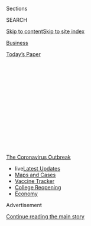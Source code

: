<div id="app">

<div>

<div>

<div>

<div class="NYTAppHideMasthead css-1q2w90k e1suatyy0">

<div class="section css-ui9rw0 e1suatyy2">

<div class="css-eph4ug er09x8g0">

<div class="css-6n7j50">

</div>

<span class="css-1dv1kvn">Sections</span>

<div class="css-10488qs">

<span class="css-1dv1kvn">SEARCH</span>

</div>

[Skip to content](#site-content)[Skip to site
index](#site-index)

</div>

<div id="masthead-section-label" class="css-1wr3we4 eaxe0e00">

[Business](https://www.nytimes3xbfgragh.onion/section/business)

</div>

<div class="css-10698na e1huz5gh0">

</div>

</div>

<div id="masthead-bar-one" class="section hasLinks css-15hmgas e1csuq9d3">

<div class="css-uqyvli e1csuq9d0">

</div>

<div class="css-1uqjmks e1csuq9d1">

</div>

<div class="css-9e9ivx">

[](https://myaccount.nytimes3xbfgragh.onion/auth/login?response_type=cookie&client_id=vi)

</div>

<div class="css-1bvtpon e1csuq9d2">

[Today’s
Paper](https://www.nytimes3xbfgragh.onion/section/todayspaper)

</div>

</div>

</div>

</div>

<div data-aria-hidden="false">

<div id="site-content" data-role="main">

<div>

<div class="css-1aor85t" style="opacity:0.000000001;z-index:-1;visibility:hidden">

<div class="css-1hqnpie">

<div class="css-epjblv">

<span class="css-17xtcya">[Business](/section/business)</span><span class="css-x15j1o">|</span><span class="css-fwqvlz">‘They
Just Dumped Him Like Trash’: Nursing Homes Evict Vulnerable
Residents</span>

</div>

<div class="css-k008qs">

<div class="css-1iwv8en">

<span class="css-18z7m18"></span>

<div>

</div>

</div>

<span class="css-1n6z4y">https://nyti.ms/37ME7g9</span>

<div class="css-1705lsu">

<div class="css-4xjgmj">

<div class="css-4skfbu" data-role="toolbar" data-aria-label="Social Media Share buttons, Save button, and Comments Panel with current comment count" data-testid="share-tools">

  - 
  - 
  - 
  - 
    
    <div class="css-6n7j50">
    
    </div>

  - 

</div>

</div>

</div>

</div>

</div>

</div>

<div id="NYT_TOP_BANNER_REGION" class="css-13pd83m">

<div>

<div id="styln-prism-menu-1592847958612" class="section interactive-content interactive-size-medium css-1edisqu">

<div class="css-17ih8de interactive-body">

<div id="scroll-container" class="css-1gj85ro">

[<span class="styln-title-wrap"><span class="css-1pje3qr">The
Coronavirus</span><span class="css-1pje3qr">
Outbreak</span></span>](https://www.nytimes3xbfgragh.onion/news-event/coronavirus?action=click&pgtype=Article&state=default&region=TOP_BANNER&context=storylines_menu)

  - <span class="css-kqxiym" data-emphasize="true">live</span>[Latest
    Updates](https://www.nytimes3xbfgragh.onion/2020/08/03/world/coronavirus-covid-19.html?action=click&pgtype=Article&state=default&region=TOP_BANNER&context=storylines_menu)
  - [Maps and
    Cases](https://www.nytimes3xbfgragh.onion/interactive/2020/us/coronavirus-us-cases.html?action=click&pgtype=Article&state=default&region=TOP_BANNER&context=storylines_menu)
  - [Vaccine
    Tracker](https://www.nytimes3xbfgragh.onion/interactive/2020/science/coronavirus-vaccine-tracker.html?action=click&pgtype=Article&state=default&region=TOP_BANNER&context=storylines_menu)
  - [College
    Reopening](https://www.nytimes3xbfgragh.onion/2020/08/02/us/covid-college-reopening.html?action=click&pgtype=Article&state=default&region=TOP_BANNER&context=storylines_menu)
  - [Economy](https://www.nytimes3xbfgragh.onion/live/2020/08/03/business/stock-market-today-coronavirus?action=click&pgtype=Article&state=default&region=TOP_BANNER&context=storylines_menu)

</div>

</div>

</div>

</div>

</div>

<div id="top-wrapper" class="css-1sy8kpn">

<div id="top-slug" class="css-l9onyx">

Advertisement

</div>

[Continue reading the main
story](#after-top)

<div class="ad top-wrapper" style="text-align:center;height:100%;display:block;min-height:250px">

<div id="top" class="place-ad" data-position="top" data-size-key="top">

</div>

</div>

<div id="after-top">

</div>

</div>

<div>

<div id="sponsor-wrapper" class="css-1hyfx7x">

<div id="sponsor-slug" class="css-19vbshk">

Supported by

</div>

[Continue reading the main
story](#after-sponsor)

<div id="sponsor" class="ad sponsor-wrapper" style="text-align:center;height:100%;display:block">

</div>

<div id="after-sponsor">

</div>

</div>

<div class="css-186x18t">

</div>

<div class="css-ls6wgr ehdk2mb0">

# ‘They Just Dumped Him Like Trash’: Nursing Homes Evict Vulnerable Residents

</div>

Nursing homes across the country are kicking out old and disabled
residents and sending them to homeless shelters and rundown motels.

<div class="css-79elbk" data-testid="photoviewer-wrapper">

<div class="css-z3e15g" data-testid="photoviewer-wrapper-hidden">

</div>

<div class="css-1a48zt4 ehw59r15" data-testid="photoviewer-children">

![<span class="css-16f3y1r e13ogyst0" data-aria-hidden="true">Lakeview
Terrace, a nursing home in Los Angeles, evicted RC Kendrick, an
88-year-old man with
dementia.</span><span class="css-cnj6d5 e1z0qqy90" itemprop="copyrightHolder"><span class="css-1ly73wi e1tej78p0">Credit...</span><span><span>Andrew
Cullen for The New York
Times</span></span></span>](https://static01.graylady3jvrrxbe.onion/images/2020/06/18/business/00Virus-Evictions-lakeview-01/merlin_173678574_d42ebf58-15fe-4d54-ba06-d55a9b73da76-articleLarge.jpg?quality=75&auto=webp&disable=upscale)

</div>

</div>

<div class="css-18e8msd">

<div class="css-vp77d3 epjyd6m0">

<div class="css-1baulvz">

By [<span class="css-1baulvz" itemprop="name">Jessica
Silver-Greenberg</span>](https://www.nytimes3xbfgragh.onion/by/jessica-silver-greenberg)
and [<span class="css-1baulvz last-byline" itemprop="name">Amy Julia
Harris</span>](https://www.nytimes3xbfgragh.onion/by/amy-julia-harris)

</div>

</div>

  - 
    
    <div class="css-ld3wwf e16638kd2">
    
    Published June 21, 2020Updated July 23,
    2020
    
    </div>

  - 
    
    <div class="css-4xjgmj">
    
    <div class="css-pvvomx" data-role="toolbar" data-aria-label="Social Media Share buttons, Save button, and Comments Panel with current comment count" data-testid="share-tools">
    
      - 
      - 
      - 
      - 
        
        <div class="css-6n7j50">
        
        </div>
    
      - 
    
    </div>
    
    </div>

</div>

</div>

<div class="section meteredContent css-1r7ky0e" name="articleBody" itemprop="articleBody">

<div class="css-1fanzo5 StoryBodyCompanionColumn">

<div class="css-53u6y8">

On a chilly afternoon in April, Los Angeles police found an old,
disoriented man crumpled on a Koreatown sidewalk.

Several days earlier, RC Kendrick, an 88-year-old with dementia, was
living at Lakeview Terrace, a [nursing
home](https://www.nytimes3xbfgragh.onion/2020/07/23/nyregion/nursing-homes-deaths-cuomo.html)
with a history of regulatory problems. His family had placed him there
to make sure he got round-the-clock care after his condition
deteriorated and he began disappearing for days at a time.

But on April 6, the nursing home deposited Mr. Kendrick at an
unregulated boardinghouse — without bothering to inform his family. Less
than 24 hours later, Mr. Kendrick was wandering the city alone.

</div>

</div>

<div class="css-1fanzo5 StoryBodyCompanionColumn">

<div class="css-53u6y8">

According to three Lakeview employees, Mr. Kendrick’s ouster came as the
nursing home was telling staff members to try to clear out
less-profitable residents to make room for a new class of customers who
would generate more revenue: patients with Covid-19.

<div class="css-79elbk" data-testid="photoviewer-wrapper">

<div class="css-z3e15g" data-testid="photoviewer-wrapper-hidden">

</div>

<div class="css-1a48zt4 ehw59r15" data-testid="photoviewer-children">

<div class="css-zgakxe erfvjey0">

<span class="css-1ly73wi e1tej78p0">Image</span>

<div class="css-zjzyr8">

<div data-testid="lazyimage-container" style="height:504.6px">

</div>

</div>

</div>

<span class="css-16f3y1r e13ogyst0" data-aria-hidden="true">A missing
person report for RC Kendrick in January, shortly before his family sent
him to Lakeview
Terrace.</span><span class="css-cnj6d5 e1z0qqy90" itemprop="copyrightHolder"><span class="css-1ly73wi e1tej78p0">Credit...</span><span>Los
Angeles County Sheriff's Department</span></span>

</div>

</div>

More than any other institution in America, nursing homes have come to
symbolize the deadly destruction of the coronavirus crisis. More than
51,000 residents and employees of nursing homes and long-term care
facilities have died, representing more than 40 percent of the total
death toll in the United States.

But even as they have been ravaged, nursing homes have also been
enlisted in the response to the outbreak. They are taking on
coronavirus-stricken patients to ease the burden on overwhelmed
hospitals — and, at times, to bolster their bottom lines.

A Lakeview official said the company’s evictions were appropriate and
weren’t an attempt to free space for Covid-19 patients. But similar
scenes are playing out at nursing homes nationwide. They are kicking out
old and disabled residents — among the people most susceptible to the
coronavirus — and shunting them into homeless shelters, rundown motels
and other unsafe facilities, according to 22 watchdogs in 16 states, as
well as dozens of elder-care lawyers, social workers and former nursing
home executives.

Many of the evictions, known as involuntary discharges, appear to
violate federal rules that require nursing homes to place residents in
safe locations and to provide them with at least 30 days’ notice before
forcing them to leave.

</div>

</div>

<div class="css-1fanzo5 StoryBodyCompanionColumn">

<div class="css-53u6y8">

While the popular conception of nursing homes is of places where elderly
people live, much of their business is caring for patients of all ages
and income levels who are recovering from surgery or acute illnesses
like strokes. Medicare often pays for short-term rehabilitation stints;
Medicaid covers longer-term stays for poor people.

Nursing homes have long had a financial incentive to evict Medicaid
patients in favor of those who pay through private insurance or
Medicare, which reimburses nursing homes at a much higher rate than
Medicaid. More than 10,000 residents and their families complained to
watchdogs about being discharged in 2018, the most recent year for which
data are available.

The pandemic has intensified the situation.

With nursing homes not allowing visitors, there is less outside scrutiny
of their practices. Fifteen state-funded ombudsmen said in interviews
that some homes appear to be taking advantage of that void to evict
vulnerable residents.

</div>

</div>

<div class="css-79elbk" data-testid="photoviewer-wrapper">

<div class="css-z3e15g" data-testid="photoviewer-wrapper-hidden">

</div>

<div class="css-1a48zt4 ehw59r15" data-testid="photoviewer-children">

![<span class="css-16f3y1r e13ogyst0" data-aria-hidden="true">Lakeview
Terrace has a history of illegally ousting
residents.</span><span class="css-cnj6d5 e1z0qqy90" itemprop="copyrightHolder"><span class="css-1ly73wi e1tej78p0">Credit...</span><span>Andrew
Cullen for The New York
Times</span></span>](https://static01.graylady3jvrrxbe.onion/images/2020/06/18/business/00virus-evictions-lakeview-02/merlin_173678664_2a591080-2b55-498f-ad45-3c70a8ac2266-articleLarge.jpg?quality=75&auto=webp&disable=upscale)

</div>

</div>

<div class="css-1fanzo5 StoryBodyCompanionColumn">

<div class="css-53u6y8">

Many nursing homes are struggling in part because one of their most
profitable businesses — post-surgery rehab — has withered as states
restricted hospitals from performing nonessential
services.

<div id="NYT_MAIN_CONTENT_1_REGION" class="css-9tf9ac">

<div>

<div id="styln-covid-updates-markets" class="section interactive-content interactive-size-medium css-1ftcdic">

<div class="css-17ih8de interactive-body">

<div id="styln-briefing-block">

<div class="briefing-block-header-section">

# [Latest Updates: Economy](https://www.nytimes3xbfgragh.onion/live/2020/08/03/business/stock-market-today-coronavirus?action=click&pgtype=Article&state=default&region=MAIN_CONTENT_1&context=storylines_live_updates)

</div>

<div class="briefing-block-lb-items">

<div class="briefing-block-update-time">

[11h
ago](https://www.nytimes3xbfgragh.onion/live/2020/08/03/business/stock-market-today-coronavirus?action=click&pgtype=Article&state=default&region=MAIN_CONTENT_1&context=storylines_live_updates#the-chicago-fed-president-says-its-up-to-congress-to-save-the-economy)

</div>

<div>

[The Chicago Fed president says it’s up to Congress to save the
economy.](https://www.nytimes3xbfgragh.onion/live/2020/08/03/business/stock-market-today-coronavirus?action=click&pgtype=Article&state=default&region=MAIN_CONTENT_1&context=storylines_live_updates#the-chicago-fed-president-says-its-up-to-congress-to-save-the-economy)

</div>

<div class="briefing-block-update-time">

[11h
ago](https://www.nytimes3xbfgragh.onion/live/2020/08/03/business/stock-market-today-coronavirus?action=click&pgtype=Article&state=default&region=MAIN_CONTENT_1&context=storylines_live_updates#faa-says-boeing-has-effectively-mitigated-defects-in-the-737-max)

</div>

<div>

[F.A.A. says Boeing has ‘effectively mitigated’ defects in the 737
Max.](https://www.nytimes3xbfgragh.onion/live/2020/08/03/business/stock-market-today-coronavirus?action=click&pgtype=Article&state=default&region=MAIN_CONTENT_1&context=storylines_live_updates#faa-says-boeing-has-effectively-mitigated-defects-in-the-737-max)

</div>

<div class="briefing-block-update-time">

[14h
ago](https://www.nytimes3xbfgragh.onion/live/2020/08/03/business/stock-market-today-coronavirus?action=click&pgtype=Article&state=default&region=MAIN_CONTENT_1&context=storylines_live_updates#small-businesses-got-emergency-loans-but-not-what-they-expected)

</div>

<div>

[Small businesses got emergency loans, but not what they
expected.](https://www.nytimes3xbfgragh.onion/live/2020/08/03/business/stock-market-today-coronavirus?action=click&pgtype=Article&state=default&region=MAIN_CONTENT_1&context=storylines_live_updates#small-businesses-got-emergency-loans-but-not-what-they-expected)

</div>

</div>

<div class="briefing-block-footer">

<div class="briefing-block-footer-meta">

[See more
updates](https://www.nytimes3xbfgragh.onion/live/2020/08/03/business/stock-market-today-coronavirus?action=click&pgtype=Article&state=default&region=MAIN_CONTENT_1&context=storylines_live_updates)

</div>

<div class="briefing-block-briefinglinks">

<span>More live coverage:</span>
[Global](https://www.nytimes3xbfgragh.onion/2020/08/03/world/coronavirus-covid-19.html?action=click&pgtype=Article&state=default&region=MAIN_CONTENT_1&context=storylines_live_updates)

</div>

</div>

</div>

</div>

</div>

</div>

</div>

Treating Covid-19 patients quickly became a popular way to fill that
financial void.

Last fall, the Centers for Medicare and Medicaid changed the formula for
reimbursing nursing homes, making it more profitable to take in sicker
patients for a short period of time. Covid-19 patients can bring in at
least $600 more a day in Medicare dollars than people with relatively
mild health issues, according to nursing home executives and state
officials.

“They could be big money for nursing homes,” said David Grabowski, a
professor of health care policy at Harvard Medical School.

</div>

</div>

<div class="css-1fanzo5 StoryBodyCompanionColumn">

<div class="css-53u6y8">

It is not always about the money. Several states, including New York,
New Jersey and California, urged nursing homes to accept Covid-19
patients to help relieve pressure on hospitals. Some nursing home
employees worried that would endanger their vulnerable residents.

There is no national data on the number of nursing home residents who
have been moved into homeless shelters, motels and other facilities. The
New York Times contacted more than 80 state-funded nursing-home
ombudsmen in 46 states for a tally of involuntary discharges during the
pandemic at facilities they monitor. Twenty six ombudsmen, from 18
states, provided figures to The Times: a total of more than 6,400
discharges, many to homeless shelters.

“We’re dealing with unsafe discharges, whether it be to a homeless
shelter or to unlicensed facilities, on a daily basis, and Covid-19 has
made this all more urgent,” said Molly Davies, the Los Angeles
ombudsman, whose office works with residents at about 400 nursing homes.

In Connecticut, a nursing-home resident was told he had less than a week
to pack his things and move to a homeless shelter, according to the
resident’s lawyer. In Philadelphia, a nursing home planned to discharge
a resident with schizophrenia to one of the city’s office of homeless
services sites, but it was closed during the pandemic. A lawyer said she
intervened to stop the eviction on the grounds that it was
unsafe.

</div>

</div>

<div class="css-79elbk" data-testid="photoviewer-wrapper">

<div class="css-z3e15g" data-testid="photoviewer-wrapper-hidden">

</div>

<div class="css-1a48zt4 ehw59r15" data-testid="photoviewer-children">

<div class="css-1xdhyk6 erfvjey0">

<span class="css-1ly73wi e1tej78p0">Image</span>

<div class="css-zjzyr8">

<div data-testid="lazyimage-container" style="height:257.77777777777777px">

</div>

</div>

</div>

<span class="css-16f3y1r e13ogyst0" data-aria-hidden="true">The
Silvercrest Center is one of many nursing homes that have tried to evict
residents during the
pandemic. </span><span class="css-cnj6d5 e1z0qqy90" itemprop="copyrightHolder"><span class="css-1ly73wi e1tej78p0">Credit...</span><span>Hiroko
Masuike/The New York Times</span></span>

</div>

</div>

<div class="css-1fanzo5 StoryBodyCompanionColumn">

<div class="css-53u6y8">

In New York City, the epicenter of the pandemic, nursing homes tried to
discharge at least 27 residents to homeless shelters from February
through May, according to data from the New York City Department of
Homeless Services. Ombudsmen and city officials blocked many of the
discharges, which they said were medically unsafe.

But those figures are most likely a dramatic undercount. “What we’re
seeing is just the tip of the iceberg,” said Susan Dooha, executive
director of Center for Independence of the Disabled, a nonprofit group
that is the home of the Long Term Care Ombudsman Program in New York
City.

</div>

</div>

<div class="css-1fanzo5 StoryBodyCompanionColumn">

<div class="css-53u6y8">

Traditionally, ombudsmen would regularly go to nursing homes. In March,
though, ombudsmen — and residents’ families — were required to stop
visiting. Evictions followed.

“It felt opportunistic, where some homes were basically seizing the
moment when everyone is looking the other way to move people out,” said
Laurie Facciarossa Brewer, a long-term care ombudsman in New Jersey.

Nursing homes are allowed to evict residents if they aren’t able to pay
for their care, are endangering others in the facility or have
sufficiently recovered. Under federal law, before discharging patients
against their will, nursing homes are required to give formal notice to
the resident and to the ombudsman’s office. They must also find a safe
alternative location for the resident to go, whether that is an assisted
living facility, an apartment or, in rare circumstances, a homeless
shelter.

But some homes have figured out a workaround: They pressure residents to
leave. Many residents assume they have no choice, and the nursing homes
often do not report them to ombudsmen.

That is what David Mellor said happened to him. Mr. Mellor, 54, was
recovering from spinal surgery that left him numb from the neck down at
a nursing home in Fremont, Calif. In April, Mr. Mellor said, the staff
at the Windsor Park Care Center, an 85-bed facility, told him that he
had to go to a hotel to clear the way for coronavirus patients. Mr.
Mellor, who had been trying to arrange long-term housing, felt he had no
choice and agreed to leave.

“I saw what was going on,” Mr. Mellor said. “They were forcing people
out.” At the Radisson Hotel in Oakland, which was being used to house
the homeless, Mr. Mellor said there was no one to help him learn to walk
again or to assist him with the medications he takes to control his
blood sugar and pain.

A spokesman for the Windsor Park Care Center declined to comment. It is
part of a chain owned by Lee Samson, a major
[fund-raiser](https://timesofsandiego.com/politics/2019/04/05/trump-raises-4-million-for-re-election-campaign-at-los-angeles-dinners/)
for President Trump. “Whatever my political affiliation, Windsor’s
commitment to protecting its residents will never be compromised,” Mr.
Samson said.

</div>

</div>

<div class="css-1fanzo5 StoryBodyCompanionColumn">

<div class="css-53u6y8">

Nursing home evictions can be disruptive and dangerous during normal
times — and even more so during a pandemic that preys on the elderly and
those with underlying medical conditions.

In March, seven groups that represent nursing home residents [wrote to
New York’s health
department](https://www.yumpu.com/en/document/read/63189113/moratorium-on-nursing-home-discharge-letter),
urging it to stop nursing homes from evicting residents because they are
“particularly vulnerable to the Covid-19 virus.” Such discharges,
especially to homeless shelters, they wrote, “pose particular public
health risks, due to the close living quarters in shelters.” The letter
also warned that sending patients from nursing homes — hotbeds of the
coronavirus — into the community could hasten the spread of the disease.

Advocates for nursing home residents have also urged California’s health
department to halt evictions.

While at least four states have restricted nursing homes from evicting
patients during the pandemic, New York and California have not. Some
companies appear to be taking advantage.

In California, Rockport Healthcare Services, which manages the state’s
largest chain of for-profit nursing homes, has repeatedly been cited by
state regulators for illegal evictions.

On March 31, with Covid-19 cases soaring, a Rockport executive wrote in
an email to colleagues that they should begin “discharge planning
immediately,” noting that any discharges should be done safely.

Dr. Michael Wasserman, who was the chief executive of Rockport until
2018, said that was code to kick out the least-lucrative residents. “You
are looking to replace the poorest, least profitable patients with the
highest paying ones,” said Dr. Wasserman, who resigned after clashing
with the chain’s owner.

</div>

</div>

<div class="css-1fanzo5 StoryBodyCompanionColumn">

<div class="css-53u6y8">

This spring, Los Angeles County designated three of Rockport’s nursing
homes as preferred destinations for Covid-19 patients. Since then, one
of them has tried unsuccessfully to evict at least two residents against
their will, according to a lawyer who was contacted by the residents’
families.

David Silver, the chief executive of Rockport, said the company was
trying to be a good partner to the state by making room for an expected
surge of Covid-19 patients. “This has absolutely nothing to do with
money,” he said. He declined to comment on individual residents, citing
confidentiality.

In New York City, the Silvercrest Center for Nursing and Rehabilitation
in Queens tried to evict more than 20 residents at one point in March,
according to residents and elder care lawyers. Employees at Silvercrest
— including the director of social services — told residents or family
members that the discharges were necessary to free beds for Covid-19
patients.

</div>

</div>

<div class="css-79elbk" data-testid="photoviewer-wrapper">

<div class="css-z3e15g" data-testid="photoviewer-wrapper-hidden">

</div>

<div class="css-1a48zt4 ehw59r15" data-testid="photoviewer-children">

<div class="css-1xdhyk6 erfvjey0">

<span class="css-1ly73wi e1tej78p0">Image</span>

<div class="css-zjzyr8">

<div data-testid="lazyimage-container" style="height:257.77777777777777px">

</div>

</div>

</div>

<span class="css-16f3y1r e13ogyst0" data-aria-hidden="true">Abraham
Hightower in the window of his room at the Silvercrest Center. He said
the home has tried to evict him three
times.</span><span class="css-cnj6d5 e1z0qqy90" itemprop="copyrightHolder"><span class="css-1ly73wi e1tej78p0">Credit...</span><span>Hiroko
Masuike/The New York Times</span></span>

</div>

</div>

<div class="css-1fanzo5 StoryBodyCompanionColumn">

<div class="css-53u6y8">

Abraham Hightower, a 57-year-old man on Medicaid who suffers from kidney
problems and high blood pressure, arrived at Silvercrest in January.
Since then, the home has tried to evict him three times.

In February, Silvercrest tried to send him to a Best Western hotel that
New York City uses as a homeless shelter, according to Mr. Hightower and
his lawyer. He appealed and an administrative judge determined that such
a facility was not appropriate given his health needs.

Mr. Hightower said he was told by Silvercrest employees that they were
evicting residents to make way for Covid-19 patients. In March, he
received another discharge notice, this time sending him to a homeless
shelter in Manhattan, according to records reviewed by The Times. When
Mr. Hightower appealed, Silvercrest backed down.

</div>

</div>

<div class="css-1fanzo5 StoryBodyCompanionColumn">

<div class="css-53u6y8">

This month, Silvercrest issued the third eviction notice. Mr.
Hightower’s appeal is pending.

“They just want to get rid of me,” he said.

Michael Tretola, the president of Silvercrest, declined to comment on
Mr. Hightower’s case or to say how many residents have been evicted.
“The health and safety of every patient under our care is always our
first concern,” he said.

Lakeview Terrace in Los Angeles, which evicted the 88-year-old Mr.
Kendrick, has a history of illegally ousting residents. In February
2019, the Los Angeles city attorney, Mike Feuer, reached a $600,000
settlement with the nursing home to resolve accusations that it had
illegally evicted mentally ill and homeless residents. As part of that
settlement, in which Lakeview denied wrongdoing, prosecutors appointed
someone to monitor the facility. As the coronavirus intensified in
March, the monitor had to stop visiting.

Around this time, said three Lakeview employees, who weren’t authorized
to speak publicly, their superiors began encouraging them to find ways
to discharge residents to make room for coronavirus patients.

On April 6, the staff moved Mr. Kendrick to an unlicensed boardinghouse
in Van Nuys, Calif., about 20 miles away.

The next day, the police called Mr. Kendrick’s nephew, Darryl Kennedy.
They had found his uncle, who had wandered away from the boardinghouse,
Mr. Kennedy said.

“They just dumped him like trash,” Mr. Kennedy said.

David Weaver, the administrator of Lakeview Terrace, wouldn’t say why
Mr. Kendrick was evicted, citing confidentiality, but he said all of the
nursing home's discharges were “clinically appropriate.”

</div>

</div>

<div class="css-1fanzo5 StoryBodyCompanionColumn">

<div class="css-53u6y8">

Mr. Weaver said that while Lakeview — which has space for 99 patients —
has discharged or transferred 16 residents since March, it had not done
so to make room for coronavirus patients and in fact had not knowingly
admitted any.

After the police found Mr. Kendrick, Mr. Kennedy agreed to let his uncle
stay with him, even though he could not provide the level of supervision
that Mr. Kendrick would have received at Lakeview.

About a month later, Mr. Kennedy woke up at 3 a.m. to find Mr. Kendrick
standing over him with a steak knife. His uncle stabbed him in the back
and the head. Mr. Kennedy called the police. He needed 30 stitches.

Mr. Kendrick turned 89 on May 6. He spent his birthday at the Los
Angeles County jail, about four miles from Lakeview Terrace.

</div>

</div>

</div>

<div>

</div>

<div>

</div>

<div>

</div>

<div>

<div id="bottom-wrapper" class="css-1ede5it">

<div id="bottom-slug" class="css-l9onyx">

Advertisement

</div>

[Continue reading the main
story](#after-bottom)

<div id="bottom" class="ad bottom-wrapper" style="text-align:center;height:100%;display:block;min-height:90px">

</div>

<div id="after-bottom">

</div>

</div>

</div>

</div>

</div>

## Site Index

<div>

</div>

## Site Information Navigation

  - [© <span>2020</span> <span>The New York Times
    Company</span>](https://help.nytimes3xbfgragh.onion/hc/en-us/articles/115014792127-Copyright-notice)

<!-- end list -->

  - [NYTCo](https://www.nytco.com/)
  - [Contact
    Us](https://help.nytimes3xbfgragh.onion/hc/en-us/articles/115015385887-Contact-Us)
  - [Work with us](https://www.nytco.com/careers/)
  - [Advertise](https://nytmediakit.com/)
  - [T Brand Studio](http://www.tbrandstudio.com/)
  - [Your Ad
    Choices](https://www.nytimes3xbfgragh.onion/privacy/cookie-policy#how-do-i-manage-trackers)
  - [Privacy](https://www.nytimes3xbfgragh.onion/privacy)
  - [Terms of
    Service](https://help.nytimes3xbfgragh.onion/hc/en-us/articles/115014893428-Terms-of-service)
  - [Terms of
    Sale](https://help.nytimes3xbfgragh.onion/hc/en-us/articles/115014893968-Terms-of-sale)
  - [Site
    Map](https://spiderbites.nytimes3xbfgragh.onion)
  - [Help](https://help.nytimes3xbfgragh.onion/hc/en-us)
  - [Subscriptions](https://www.nytimes3xbfgragh.onion/subscription?campaignId=37WXW)

</div>

</div>

</div>

</div>
